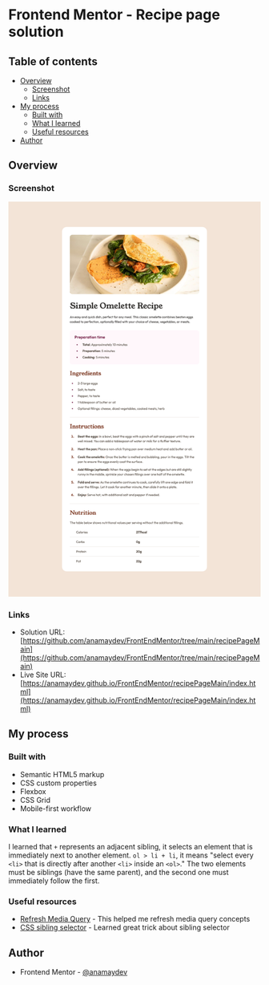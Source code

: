 # Frontend Mentor - Recipe page solution

## Table of contents

- [Overview](#overview)
  - [Screenshot](#screenshot)
  - [Links](#links)
- [My process](#my-process)
  - [Built with](#built-with)
  - [What I learned](#what-i-learned)
  - [Useful resources](#useful-resources)
- [Author](#author)

## Overview

### Screenshot

![RecipePageSolutionScreenshot](./assets/images/recipePageSolution.png)

### Links

- Solution URL: [https://github.com/anamaydev/FrontEndMentor/tree/main/recipePageMain](https://github.com/anamaydev/FrontEndMentor/tree/main/recipePageMain)
- Live Site URL: [https://anamaydev.github.io/FrontEndMentor/recipePageMain/index.html](https://anamaydev.github.io/FrontEndMentor/recipePageMain/index.html)

## My process

### Built with

- Semantic HTML5 markup
- CSS custom properties
- Flexbox
- CSS Grid
- Mobile-first workflow

### What I learned
I learned that `+` represents an adjacent sibling, it selects an element that is immediately next to another element. `ol > li + li`, it means "select every `<li>` that is directly after another `<li>` inside an `<ol>`." The two elements must be siblings (have the same parent), and the second one must immediately follow the first.

### Useful resources

- [Refresh Media Query](https://www.youtube.com/watch?v=yU7jJ3NbPdA) - This helped me refresh media query concepts
- [CSS sibling selector](https://stackoverflow.com/questions/19254411/how-do-i-set-vertical-space-between-list-items) - Learned great trick about sibling selector

## Author

- Frontend Mentor - [@anamaydev](https://www.frontendmentor.io/profile/anamaydev)
